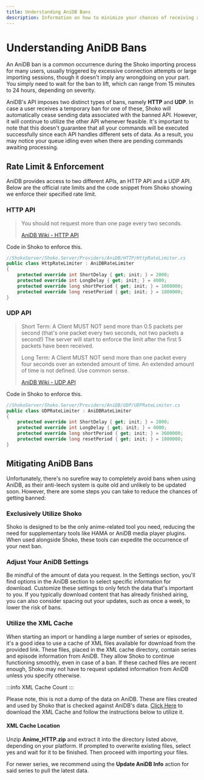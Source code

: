 ```yaml
---
title: Understanding AniDB Bans
description: Information on how to minimize your chances of receiving an AniDB Ban.
---
```


<script setup>
const osLocationColumns = [
  { name: 'OS', header: 'OS' },
  { name: 'Location', header: 'Location' }
];

const osLocationData = [
  {
    OS: 'Windows',
    Location: 'C:\\ProgramData\\ShokoServer'
  },
  {
    OS: 'Linux/macOS',
    Location: '~/.shoko/Shoko.CLI/'
  }
];
</script>

# Understanding AniDB Bans

An AniDB ban is a common occurrence during the Shoko importing process for many users, usually triggered by excessive
connection attempts or large importing sessions, though it doesn't imply any wrongdoing on your part. You simply need
to wait for the ban to lift, which can range from 15 minutes to 24 hours, depending on severity.

AniDB's API imposes two distinct types of bans, namely **HTTP** and **UDP**. In case a user receives a temporary ban
for one
of these, Shoko will automatically cease sending data associated with the banned API. However, it will continue to
utilize the other API whenever feasible. It's important to note that this doesn't guarantee that all your commands
will be executed successfully since each API handles different sets of data. As a result, you may notice your queue
idling even when there are pending commands awaiting processing.

## Rate Limit & Enforcement

AniDB provides access to two different APIs, an HTTP API and a UDP API. Below are the official rate limits and the code
snippet from Shoko showing we enforce their specified rate limit.

### HTTP API

> You should not request more than one page every two seconds.
>
> [AniDB Wiki - HTTP API](https://wiki.anidb.net/HTTP_API_Definition#Flooding_and_Caching)

Code in Shoko to enforce this.

```c#
//ShokoServer/Shoko.Server/Providers/AniDB/HTTP/HttpRateLimiter.cs
public class HttpRateLimiter : AniDBRateLimiter
{
    protected override int ShortDelay { get; init; } = 2000;
    protected override int LongDelay { get; init; } = 4000;
    protected override long shortPeriod { get; init; } = 1000000;
    protected override long resetPeriod { get; init; } = 1800000;
}
```

### UDP API

> Short Term:
> A Client MUST NOT send more than 0.5 packets per second (that's one packet every two seconds, not two packets a second!)
> The server will start to enforce the limit after the first 5 packets have been received.
>
> Long Term:
> A Client MUST NOT send more than one packet every four seconds over an extended amount of time.
> An extended amount of time is not defined. Use common sense.
>
> [AniDB Wiki - UDP API](https://wiki.anidb.net/UDP_API_Definition#Flood_Protection)

Code in Shoko to enforce this.

```c#
//ShokoServer/Shoko.Server/Providers/AniDB/UDP/UDPRateLimiter.cs
public class UDPRateLimiter : AniDBRateLimiter
{
    protected override int ShortDelay { get; init; } = 2000;
    protected override int LongDelay { get; init; } = 4000;
    protected override long shortPeriod { get; init; } = 3600000;
    protected override long resetPeriod { get; init; } = 1800000;
}
```

## Mitigating AniDB Bans

Unfortunately, there's no surefire way to completely avoid bans when using AniDB, as their anti-leech system is quite
old and unlikely to be updated soon. However, there are some steps you can take to reduce the chances of getting banned:

### Exclusively Utilize Shoko

Shoko is designed to be the only anime-related tool you need, reducing the need for supplementary tools like
HAMA or AniDB media player plugins. When used alongside Shoko, these tools can expedite the occurrence of
your next ban.

### Adjust Your AniDB Settings

Be mindful of the amount of data you request. In the Settings section, you'll find options in the AniDB section
to select specific information for download. Customize these settings to only fetch the data that's important to you.
If you typically download content that has already finished airing, you can also consider spacing out your updates,
such as once a week, to lower the risk of bans.

### Utilize the XML Cache

When starting an import or handling a large number of series or episodes, it's a good idea to use a cache of XML
files available for download from the provided link. These files, placed in the XML cache directory, contain series
and episode information from AniDB. They allow Shoko to continue functioning smoothly, even in case of a ban. If
these cached files are recent enough, Shoko may not have to request updated information from AniDB unless you
specify otherwise.

:::info XML Cache Count
<XMLCacheInfo/>
:::

Please note, this is not a dump of the data on AniDB. These are files created and used by Shoko that is checked against
AniDB's data. [Click Here](https://files.shokoanime.com/files/shoko-server/other/Anime_HTTP.zip) to download the XML Cache and
follow the instructions below to utilize it.

#### XML Cache Location

<EasyTable :columns="osLocationColumns" :data="osLocationData" />

Unzip **Anime_HTTP.zip** and extract it into the directory listed above, depending on your platform. If prompted to
overwrite existing files, select yes and wait for it to be finished. Then proceed with importing your files.

For newer series, we recommend using the **Update AniDB Info** action for said series to pull the latest data.
